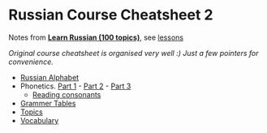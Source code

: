 # Russian Course Cheatsheet 2

 Notes from [**Learn Russian (100 topics)**](https://learnrussian.github.io/), see [lessons](https://learnrussian.github.io/lessons/)

 *Original course cheatsheet is organised very well :) Just a few pointers for convenience.*

- [Russian Alphabet](https://learnrussian.github.io/alphabet/)
- Phonetics. [Part 1](https://learnrussian.github.io/phonetics/) - [Part 2](https://learnrussian.github.io/phonetics/part-2/) - [Part 3](https://learnrussian.github.io/phonetics/part-3/)
    - [Reading consonants](https://github.com/hlltarakci/my_small_world_of_curiosity/blob/main/russian/russian_reading_consonants_cheatsheet.png) 
- [Grammer Tables](https://learnrussian.github.io/grammar-tables/)
- [Topics](https://learnrussian.github.io/topics/)
- [Vocabulary](https://learnrussian.github.io/vocabulary/)

